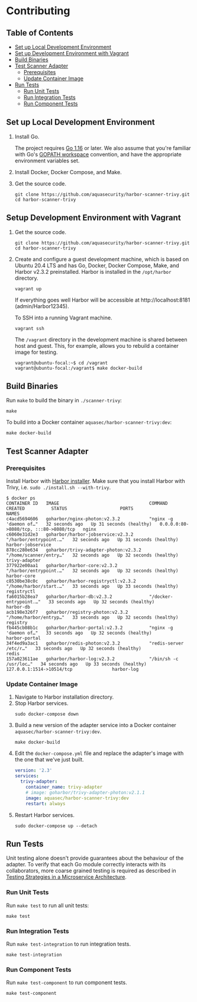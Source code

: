 # Contributing

## Table of Contents

* [Set up Local Development Environment](#set-up-local-development-environment)
* [Set up Development Environment with Vagrant](#setup-development-environment-with-vagrant)
* [Build Binaries](#build-binaries)
* [Test Scanner Adapter](#test-scanner-adapter)
  * [Prerequisites](#prerequisites)
  * [Update Container Image](#update-container-image)
* [Run Tests](#run-tests)
  * [Run Unit Tests](#run-unit-tests)
  * [Run Integration Tests](#run-integration-tests)
  * [Run Component Tests](#run-component-tests)

## Set up Local Development Environment

1. Install Go.

   The project requires [Go 1.16][go-download] or later. We also assume that you're familiar with
   Go's [GOPATH workspace][go-code] convention, and have the appropriate environment variables set.
2. Install Docker, Docker Compose, and Make.
3. Get the source code.
   ```
   git clone https://github.com/aquasecurity/harbor-scanner-trivy.git
   cd harbor-scanner-trivy
   ```

## Setup Development Environment with Vagrant

1. Get the source code.
   ```
   git clone https://github.com/aquasecurity/harbor-scanner-trivy.git
   cd harbor-scanner-trivy
   ```
2. Create and configure a guest development machine, which is based on Ubuntu 20.4 LTS and has Go, Docker, Docker Compose,
   Make, and Harbor v2.3.2 preinstalled. Harbor is installed in the `/opt/harbor` directory.
   ```
   vagrant up
   ```
   If everything goes well Harbor will be accessible at http://localhost:8181 (admin/Harbor12345).

   To SSH into a running Vagrant machine.
   ```
   vagrant ssh
   ```
   The `/vagrant` directory in the development machine is shared between host and guest. This, for example, allows you
   to rebuild a container image for testing.
   ```
   vagrant@ubuntu-focal:~$ cd /vagrant
   vagrant@ubuntu-focal:/vagrant$ make docker-build
   ```

## Build Binaries

Run `make` to build the binary in `./scanner-trivy`:

```
make
```

To build into a Docker container `aquasec/harbor-scanner-trivy:dev`:

```
make docker-build
```

## Test Scanner Adapter

### Prerequisites

Install Harbor with [Harbor installer](https://goharbor.io/docs/2.3.0/install-config/download-installer/).
Make sure that you install Harbor with Trivy, i.e. `sudo ./install.sh --with-trivy`.

```console
$ docker ps
CONTAINER ID   IMAGE                                  COMMAND                  CREATED          STATUS                    PORTS                                   NAMES
c4acd5694606   goharbor/nginx-photon:v2.3.2           "nginx -g 'daemon of…"   32 seconds ago   Up 31 seconds (healthy)   0.0.0.0:80->8080/tcp, :::80->8080/tcp   nginx
c6060e31d2e3   goharbor/harbor-jobservice:v2.3.2      "/harbor/entrypoint.…"   32 seconds ago   Up 31 seconds (healthy)                                           harbor-jobservice
878cc280e634   goharbor/trivy-adapter-photon:v2.3.2   "/home/scanner/entry…"   32 seconds ago   Up 32 seconds (healthy)                                           trivy-adapter
377922e00aa1   goharbor/harbor-core:v2.3.2            "/harbor/entrypoint.…"   32 seconds ago   Up 32 seconds (healthy)                                           harbor-core
c8530be38c0c   goharbor/harbor-registryctl:v2.3.2     "/home/harbor/start.…"   33 seconds ago   Up 33 seconds (healthy)                                           registryctl
fa6015b28ea7   goharbor/harbor-db:v2.3.2              "/docker-entrypoint.…"   33 seconds ago   Up 32 seconds (healthy)                                           harbor-db
acb198e326f7   goharbor/registry-photon:v2.3.2        "/home/harbor/entryp…"   33 seconds ago   Up 32 seconds (healthy)                                           registry
fb445cb08b1c   goharbor/harbor-portal:v2.3.2          "nginx -g 'daemon of…"   33 seconds ago   Up 32 seconds (healthy)                                           harbor-portal
34f4ed9a3ac1   goharbor/redis-photon:v2.3.2           "redis-server /etc/r…"   33 seconds ago   Up 32 seconds (healthy)                                           redis
157a023611ae   goharbor/harbor-log:v2.3.2             "/bin/sh -c /usr/loc…"   34 seconds ago   Up 33 seconds (healthy)   127.0.0.1:1514->10514/tcp               harbor-log
```

### Update Container Image

1. Navigate to Harbor installation directory.
2. Stop Harbor services.
   ```
   sudo docker-compose down
   ```
3. Build a new version of the adapter service into a Docker container `aquasec/harbor-scanner-trivy:dev`.
   ```
   make docker-build
   ```
4. Edit the `docker-compose.yml` file and replace the adapter's image with the one that we've just built.
   ```yaml
   version: '2.3'
   services:
     trivy-adapter:
       container_name: trivy-adapter
       # image: goharbor/trivy-adapter-photon:v2.1.1
       image: aquasec/harbor-scanner-trivy:dev
       restart: always
   ```
5. Restart Harbor services.
   ```
   sudo docker-compose up --detach
   ```

## Run Tests

Unit testing alone doesn't provide guarantees about the behaviour of the adapter. To verify that each Go module
correctly interacts with its collaborators, more coarse grained testing is required as described in
[Testing Strategies in a Microservice Architecture][fowler-testing-strategies].

### Run Unit Tests

Run `make test` to run all unit tests:

```
make test
```

### Run Integration Tests

Run `make test-integration` to run integration tests.

```
make test-integration
```

### Run Component Tests

Run `make test-component` to run component tests.

```
make test-component
```

[go-download]: https://golang.org/dl/
[go-code]: https://golang.org/doc/code.html
[fowler-testing-strategies]: https://www.martinfowler.com/articles/microservice-testing/
